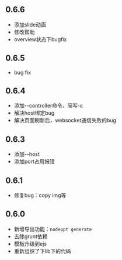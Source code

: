 ## 0.6.6
 * 添加slide动画
 * 修改帮助
 * overview状态下bugfix
## 0.6.5
 * bug fix

## 0.6.4
 * 添加--controller命令，简写-c
 * 解决host绑定bug
 * 解决页面刷新后，websocket通信失败的bug

## 0.6.3
 * 添加--host
 * 添加port占用报错

## 0.6.1
 * 修复bug：copy img等

## 0.6.0
 * 新增导出功能：```nodeppt generate```
 * 去除grunt依赖
 * 模板升级到ejs
 * 重新组织了下lib下的代码
